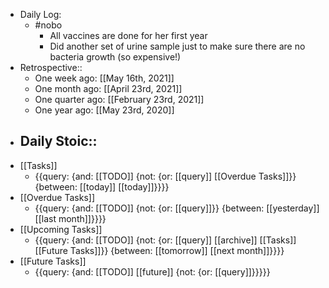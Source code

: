 - Daily Log:
    - #nobo
        - All vaccines are done for her first year
        - Did another set of urine sample just to make sure there are no bacteria growth (so expensive!)
- Retrospective::
    - One week ago: [[May 16th, 2021]]
    - One month ago: [[April 23rd, 2021]]
    - One quarter ago: [[February 23rd, 2021]]
    - One year ago: [[May 23rd, 2020]]
- Daily Stoic::
    - 
- [[Tasks]]
    - {{query: {and: [[TODO]] {not: {or: [[query]] [[Overdue Tasks]]}} {between: [[today]] [[today]]}}}}
- [[Overdue Tasks]]
    - {{query: {and: [[TODO]] {not: {or: [[query]]}} {between: [[yesterday]] [[last month]]}}}}
- [[Upcoming Tasks]]
    - {{query: {and: [[TODO]] {not: {or: [[query]] [[archive]] [[Tasks]] [[Future Tasks]]}} {between: [[tomorrow]] [[next month]]}}}}
- [[Future Tasks]]
    - {{query: {and: [[TODO]] [[future]] {not: {or: [[query]]}}}}}
